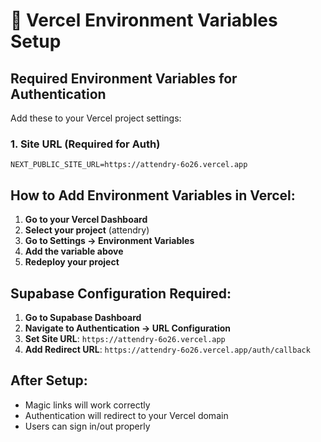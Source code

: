 # 🔧 Vercel Environment Variables Setup

## Required Environment Variables for Authentication

Add these to your Vercel project settings:

### 1. Site URL (Required for Auth)
```
NEXT_PUBLIC_SITE_URL=https://attendry-6o26.vercel.app
```

## How to Add Environment Variables in Vercel:

1. **Go to your Vercel Dashboard**
2. **Select your project** (attendry)
3. **Go to Settings → Environment Variables**
4. **Add the variable above**
5. **Redeploy your project**

## Supabase Configuration Required:

1. **Go to Supabase Dashboard**
2. **Navigate to Authentication → URL Configuration**
3. **Set Site URL**: `https://attendry-6o26.vercel.app`
4. **Add Redirect URL**: `https://attendry-6o26.vercel.app/auth/callback`

## After Setup:

- Magic links will work correctly
- Authentication will redirect to your Vercel domain
- Users can sign in/out properly

